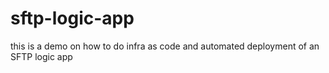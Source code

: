 # sftp-logic-app
this is a demo on how to do infra as code and automated deployment of an SFTP logic app
